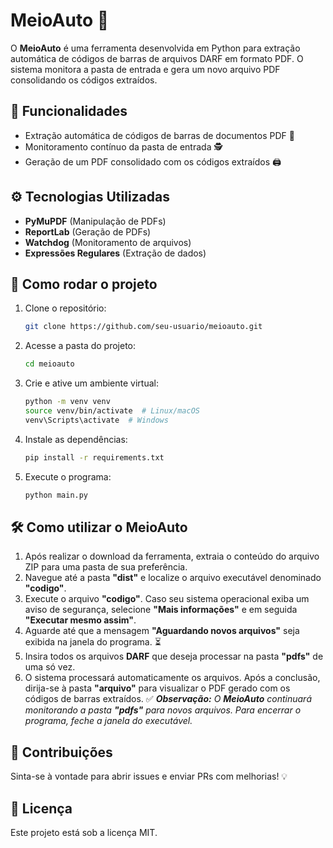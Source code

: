 # MeioAuto 🤖

O **MeioAuto** é uma ferramenta desenvolvida em Python para extração automática de códigos de barras de arquivos DARF em formato PDF. O sistema monitora a pasta de entrada e gera um novo arquivo PDF consolidando os códigos extraídos.

## 📌 Funcionalidades
- Extração automática de códigos de barras de documentos PDF 📄
- Monitoramento contínuo da pasta de entrada 🕵️
- Geração de um PDF consolidado com os códigos extraídos 🖨️

## ⚙️ Tecnologias Utilizadas
- **PyMuPDF** (Manipulação de PDFs)
- **ReportLab** (Geração de PDFs)
- **Watchdog** (Monitoramento de arquivos)
- **Expressões Regulares** (Extração de dados)

## 🚀 Como rodar o projeto

1. Clone o repositório:
   ```bash
   git clone https://github.com/seu-usuario/meioauto.git
   ```
2. Acesse a pasta do projeto:
   ```bash
   cd meioauto
   ```
3. Crie e ative um ambiente virtual:
   ```bash
   python -m venv venv
   source venv/bin/activate  # Linux/macOS
   venv\Scripts\activate  # Windows
   ```
4. Instale as dependências:
   ```bash
   pip install -r requirements.txt
   ```
5. Execute o programa:
   ```bash
   python main.py
   ```

## 🛠️ Como utilizar o MeioAuto

1. Após realizar o download da ferramenta, extraia o conteúdo do arquivo ZIP para uma pasta de sua preferência.
2. Navegue até a pasta **"dist"** e localize o arquivo executável denominado **"codigo"**.
3. Execute o arquivo **"codigo"**. Caso seu sistema operacional exiba um aviso de segurança, selecione **"Mais informações"** e em seguida **"Executar mesmo assim"**.
4. Aguarde até que a mensagem **"Aguardando novos arquivos"** seja exibida na janela do programa. ⏳
5. Insira todos os arquivos **DARF** que deseja processar na pasta **"pdfs"** de uma só vez.
6. O sistema processará automaticamente os arquivos. Após a conclusão, dirija-se à pasta **"arquivo"** para visualizar o PDF gerado com os códigos de barras extraídos. ✅
***Observação:** O **MeioAuto** continuará monitorando a pasta **"pdfs"** para novos arquivos. Para encerrar o programa, feche a janela do executável.*

## 📩 Contribuições
Sinta-se à vontade para abrir issues e enviar PRs com melhorias! 💡

## 📜 Licença
Este projeto está sob a licença MIT.

